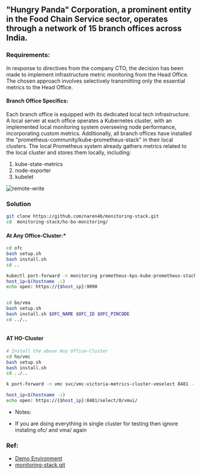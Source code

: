 ## "Hungry Panda" Corporation, a prominent entity in the Food Chain Service sector, operates through a network of 15 branch offices across India.

### Requirements:

In response to directives from the company CTO, the decision has been made to implement infrastructure metric monitoring from the Head Office. The chosen approach involves selectively transmitting only the essential metrics to the Head Office.

#### Branch Office Specifics:

Each branch office is equipped with its dedicated local tech infrastructure.
A local server at each office operates a Kubernetes cluster, with an implemented local monitoring system overseeing node performance, incorporating custom metrics.
Additionally, all branch offices have installed the "prometheus-community/kube-prometheus-stack" in their local clusters. The local Prometheus system already gathers metrics related to the local cluster and stores them locally, including:

1. kube-state-metrics
2. node-exporter
3. kubelet

![remote-write](https://github.com/naren4b/monitoring-stack/assets/3488520/cac0fa48-c907-476d-b0f3-7d314e516db9)

### Solution

```bash
git clone https://github.com/naren4b/monitoring-stack.git
cd  monitoring-stack/ho-bo-monitoring/
```

#### At Any Office-Cluster:\*

```bash
cd ofc
bash setup.sh
bash install.sh
cd ..

kubectl port-forward -n monitoring prometheus-kps-kube-prometheus-stack-prometheus-0 9090 --address 0.0.0.0 &>/dev/null &
host_ip=$(hostname -i)
echo open: https://{$host_ip}:9090


cd bo/vma
bash setup.sh
bash install.sh $OFC_NAME $OFC_ID $OFC_PINCODE
cd ../..



```

#### AT HO-Cluster

```bash
# Install the above Any Office-Cluster
cd ho/vmc
bash setup.sh
bash install.sh
cd ../..

k port-forward -n vmc svc/vmc-victoria-metrics-cluster-vmselect 8481 --address 0.0.0.0 &>/dev/null &

host_ip=$(hostname -i)
echo open: https://{$host_ip}:8481/select/0/vmui/

```

- Notes:

* If you are doing everything in single cluster for testing then ignore instaling ofc/ and vma/ again

### Ref:

- [Demo Environment](https://killercoda.com/killer-shell-cks/scenario/container-namespaces-docker)
- [monitoring-stack.git](https://github.com/naren4b/monitoring-stack/tree/main/ho-bo-monitoring)
